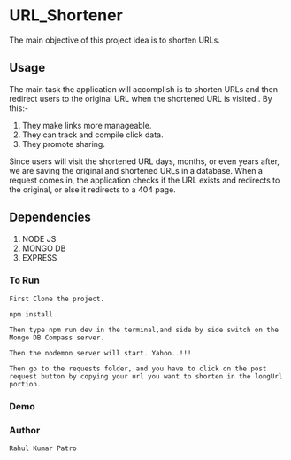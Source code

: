 # URL_Shortener

The main objective of this project idea is to shorten URLs.

## Usage

 The main task the application will accomplish is to shorten URLs and then redirect users to the original URL when the shortened URL is visited.. By this:-

1. They make links more manageable.
2. They can track and compile click data.
3. They promote sharing.

Since users will visit the shortened URL days, months, or even years after, we are saving the original and shortened URLs in a database. When a request comes in, the application checks if the URL exists and redirects to the original, or else it redirects to a 404 page.

## Dependencies 

1. NODE JS
2. MONGO DB
3. EXPRESS

### To Run
```
First Clone the project.

npm install

Then type npm run dev in the terminal,and side by side switch on the Mongo DB Compass server.

Then the nodemon server will start. Yahoo..!!!

Then go to the requests folder, and you have to click on the post request button by copying your url you want to shorten in the longUrl portion.
```

### Demo
<!-- 
<center>
<img src ="images/demo.gif"  width=700 height=400>
</center> -->

### Author 
```
Rahul Kumar Patro
```